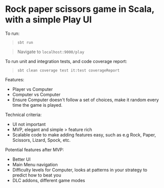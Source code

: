 # Rock paper scissors game in Scala, with a simple Play UI

To run:

> `sbt run`

> Navigate to `localhost:9000/play`


To run unit and integration tests, and code coverage report:

> `sbt clean coverage test it:test coverageReport`

Features:

- Player vs Computer
- Computer vs Computer
- Ensure Computer doesn't follow a set of choices, make it random every time the game is played.

Technical criteria:

- UI not important
- MVP, elegant and simple > feature rich
- Scalable code to make adding features easy, such as e.g Rock, Paper, Scissors, Lizard, Spock, etc.

Potential features after MVP:

- Better UI
- Main Menu navigation
- Difficulty levels for Computer, looks at patterns in your strategy to predict how to beat you
- DLC addons, different game modes
